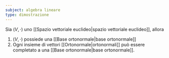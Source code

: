```yaml
---
subject: algebra lineare
type: dimostrazione
---
```

Sia $(V,\cdot)$ uno [[Spazio vettoriale euclideo|spazio vettoriale euclideo]], allora
1. $(V,\cdot)$ possiede una [[Base ortonormale|base ortonormale]]
2. Ogni insieme di vettori [[Ortonormale|ortonormali]] può essere completato a una [[Base ortonormale|base ortonormale]].